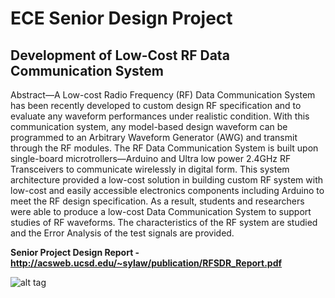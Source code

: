 ECE Senior Design Project
====================
Development of Low-Cost RF Data Communication System
--------------

Abstract—A Low-cost Radio Frequency (RF) Data Communication System has been recently developed to custom design RF specification and to evaluate any waveform performances under realistic condition. With this communication system, any model-based design waveform can be programmed to an Arbitrary Waveform Generator (AWG) and transmit through the RF modules. The RF Data Communication System is built upon single-board microtrollers—Arduino and Ultra low power 2.4GHz RF Transceivers to communicate wirelessly in digital form. This system architecture provided a low-cost solution in building custom RF system with low-cost and easily accessible electronics components including Arduino to meet the RF design specification. As a result, students and researchers were able to produce a low-cost Data Communication System to support studies of RF waveforms. The characteristics of the RF system are studied and the Error Analysis of the test signals are provided.

**Senior Project Design Report - http://acsweb.ucsd.edu/~sylaw/publication/RFSDR_Report.pdf**

![alt tag](http://goo.gl/A6koZ6)
